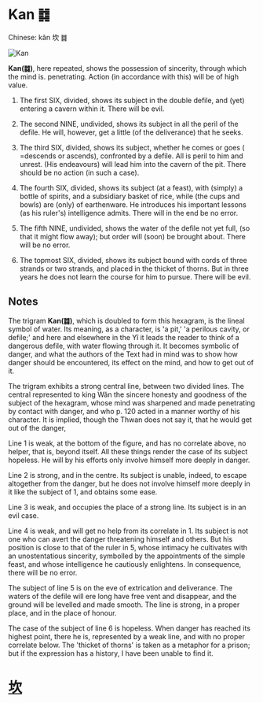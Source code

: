 # Kan ䷜

Chinese: kǎn 坎 ䷜

![Kan](https://88o.io/wp-content/uploads/2018/09/29-e59d8ekan.jpg)

**Kan(䷜)**, here repeated, shows the possession of sincerity, through which the mind is. penetrating. Action (in accordance with this) will be of high value.

1. The first SIX, divided, shows its subject in the double defile, and (yet) entering a cavern within it. There will be evil.

2. The second NINE, undivided, shows its subject in all the peril of the defile. He will, however, get a little (of the deliverance) that he seeks.

3. The third SIX, divided, shows its subject, whether he comes or goes ( =descends or ascends), confronted by a defile. All is peril to him and unrest. (His endeavours) will lead him into the cavern of the pit. There should be no action (in such a case).

4. The fourth SIX, divided, shows its subject (at a feast), with (simply) a bottle of spirits, and a subsidiary basket of rice, while (the cups and bowls) are (only) of earthenware. He introduces his important lessons (as his ruler's) intelligence admits. There will in the end be no error.

5. The fifth NINE, undivided, shows the water of the defile not yet full, (so that it might flow away); but order will (soon) be brought about. There will be no error.

6. The topmost SIX, divided, shows its subject bound with cords of three strands or two strands, and placed in the thicket of thorns. But in three years he does not learn the course for him to pursue. There will be evil.

## Notes

The trigram **Kan(䷜)**, which is doubled to form this hexagram, is the lineal symbol of water. Its meaning, as a character, is 'a pit,' 'a perilous cavity, or defile;'
and here and elsewhere in the Yî it leads the reader to think of a dangerous defile, with water flowing through it.
It becomes symbolic of danger, and what the authors of the Text had in mind was to show how danger should be encountered, its effect on the mind, and how to get out of it.

The trigram exhibits a strong central line, between two divided lines. The central represented to king Wăn the sincere honesty and goodness of the subject of the hexagram, whose mind was sharpened and made penetrating by contact with danger, and who p. 120 acted in a manner worthy of his character. It is implied, though the Thwan does not say it, that he would get out of the danger,

Line 1 is weak, at the bottom of the figure, and has no correlate above, no helper, that is, beyond itself. All these things render the case of its subject hopeless. He will by his efforts only involve himself more deeply in danger.

Line 2 is strong, and in the centre. Its subject is unable, indeed, to escape altogether from the danger, but he does not involve himself more deeply in it like the subject of 1, and obtains some ease.

Line 3 is weak, and occupies the place of a strong line. Its subject is in an evil case.

Line 4 is weak, and will get no help from its correlate in 1. Its subject is not one who can avert the danger threatening himself and others. But his position is close to that of the ruler in 5, whose intimacy he cultivates with an unostentatious sincerity, symbolled by the appointments of the simple feast, and whose intelligence he cautiously enlightens. In consequence, there will be no error.

The subject of line 5 is on the eve of extrication and deliverance. The waters of the defile will ere long have free vent and disappear, and the ground will be levelled and made smooth. The line is strong, in a proper place, and in the place of honour.

The case of the subject of line 6 is hopeless. When danger has reached its highest point, there he is, represented by a weak line, and with no proper correlate below. The 'thicket of thorns' is taken as a metaphor for a prison; but if the expression has a history, I have been unable to find it.

# [坎](./e59d8ekan_cn.md)
